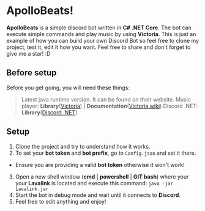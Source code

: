 # ApolloBeats!

**ApolloBeats** is a simple discord bot written in **C# .NET Core**. The bot can execute simple commands and play music by using **Victoria**. This is just an example of how you can build your own Discord Bot so feel free to clone my project, test it, edit it how you want. Feel free to share and don't forget to give me a star! :D


## Before setup

Before you get going, you will need these things:
> Latest java runtime version. It can be found on their website.
> Music player: **Library**([Victoria]([https://github.com/Yucked/Victoria](https://github.com/Yucked/Victoria))) |  **Documentation**([Victoria wiki]([https://github.com/Yucked/Victoria/wiki](https://github.com/Yucked/Victoria/wiki)))
> Discord .NET: **Library**([Discord .NET]([https://github.com/discord-net/Discord.Net](https://github.com/discord-net/Discord.Net)))

## Setup

1. Clone the project and try to understand how it works.
2. To set your **bot token** and **bot prefix**, go to `Config.json` and set it there.
- Ensure you are providing a valid **bot token** otherwise it won't work!
3. Open a new shell window (**cmd** | **powershell** | **GIT bash**) where your your **Lavalink** is located and execute this command: `java -jar Lavalink.jar`
4. Start the bot in debug mode and wait until it connects to **Discord**.
5. Feel free to edit anything and enjoy!
